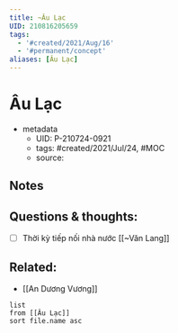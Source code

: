 ```yaml
---
title: ~Âu Lạc
UID: 210816205659
tags:
  - '#created/2021/Aug/16'
  - '#permanent/concept'
aliases: [Âu Lạc]
---
```

# Âu Lạc

- metadata
	- UID: P-210724-0921
	- tags: #created/2021/Jul/24, #MOC 
	- source: 

## Notes

## Questions & thoughts:
- [ ] Thời kỳ tiếp nối nhà nước [[~Văn Lang]]

## Related:
- [[An Dương Vương]]
```dataview
list
from [[Âu Lạc]]
sort file.name asc
```
